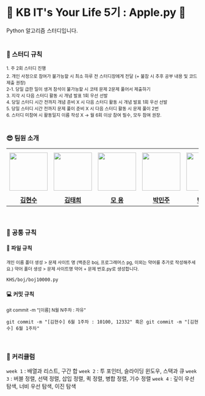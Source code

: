 # 🍎 KB IT's Your Life 5기 : Apple.py 🍏

Python 알고리즘 스터디입니다.
<br/>
<br/>
### 📌 스터디 규칙
<sub>1. 주 2회 스터디 진행</sub><br/>
<sub>2. 개인 사정으로 참여가 불가능할 시 최소 하루 전 스터디장에게 전달</sub>
<sub>(+ 불참 시 추후 공부 내용 및 코드 제출 권장)</sub><br/>
<sub>2-1. 당일 급한 일이 생겨 참석이 불가능할 시 코테 문제 2문제 풀어서 제출하기 </sub><br/>
<sub>3. 지각 시 다음 스터디 활동 시 개념 발표 1회 우선 선발</sub><br/>
<sub>4. 당일 스터디 시간 전까지 개념 준비 X 시 다음 스터디 활동 시 개념 발표 1회 우선 선발</sub><br/>
<sub>5. 당일 스터디 시간 전까지 문제 풀이 준비 X 시 다음 스터디 활동 시 문제 풀이 2번</sub><br/>
<sub>6. 스터디 미참여 시 활동일지 이름 작성 X → 월 6회 이상 참여 필수, 모두 참여 권장.</sub><br/>
<br/>
### 😎 팀원 소개
<table>
  <tr height="120px">
    <th align="center" width="120px">
      <a href="https://github.com/find11570"><img height="100px" width="100px" src="https://avatars.githubusercontent.com/u/74519181?v=4"/>
    </th>
    <th align="center" width="120px">
      <a href="https://github.com/thbykk"><img height="100px" width="100px" src="https://avatars.githubusercontent.com/u/143820326?v=4"/></a>
    </th>
    <th align="center" width="120px">
      <a href="https://github.com/momo2099"><img height="100px" width="100px" src="https://avatars.githubusercontent.com/u/138436394?v=4"/></a>
    </th>
    <th align="center" width="120px">
      <a href="https://github.com/betaa0528"><img height="100px" width="100px" src="https://avatars.githubusercontent.com/u/129808014?v=4"/></a>
    </th>
    <th align="center" width="120px">
      <a href="https://github.com/mimmmji"><img height="100px" width="100px" src="https://avatars.githubusercontent.com/u/117897253?v=4"/></a>
    </th>
    <th align="center" width="120px">
      <a href="https://github.com/gwonnnns"><img height="100px" width="100px" src="https://avatars.githubusercontent.com/u/50737150?v=4"/></a>
    </th>
    <th align="center" width="120px">
      <a href="https://github.com/isj0228"><img height="100px" width="100px" src="https://avatars.githubusercontent.com/u/166700353?v=4"/></a>
    </th>
  </tr>
  <tr>
    <td align="center" width="120px">
      <a href="https://github.com/find11570"><strong>김현수</strong></a>
    </td>
    <td align="center" width="120px">
      <a href="https://github.com/thbykk"><strong>김태희</strong></a>
    </td>
    <td align="center" width="120px">
      <a href="https://github.com/momo2099"><strong>모 용</strong></a>
    </td>
    <td align="center" width="120px">
      <a href="https://github.com/betaa0528"><strong>박민주</strong></a>
    </td>
    <td align="center" width="120px">
      <a href="https://github.com/mimmmji"><strong>박민지</strong></a>
    </td>
    <td align="center" width="120px">
      <a href="https://github.com/gwonnnns"><strong>장형권</strong></a>
    </td>
    <td align="center" width="120px">
      <a href="https://github.com/isj0228"><strong>인성준</strong></a>
    </td>
  </tr>
</table>
<br/>

### 📢 공통 규칙

#### 📂 파일 규칙
<sub>개인 이름 폴더 생성 > 문제 사이트 명 (백준은 boj, 프로그래머스 pg, 이외는 약어를 추가로 작성해주세요.) 약어 폴더 생성 > 문제 사이트명 약어 + 문제 번호.py로 생성합니다. </sub><br/>
```
KHS/boj/boj10000.py
```
#### 💻 커밋 규칙
<sub>git commit -m "[이름] N월 N주차 : 자유"</suv><br/>
```
git commit -m "[김현수] 6월 1주차 : 10100, 12332" 혹은 git commit -m "[김현수] 6월 1주차"
```
<br/>

### 📑 커리큘럼

   `week 1` : 배열과 리스트, 구간 합
   `week 2` : 투 포인터, 슬라이딩 윈도우, 스택과 큐
   `week 3` : 버블 정렬, 선택 정렬, 삽입 정렬, 퀵 정렬, 병합 정렬, 기수 정렬
   `week 4` : 깊이 우선 탐색, 너비 우선 탐색, 이진 탐색
